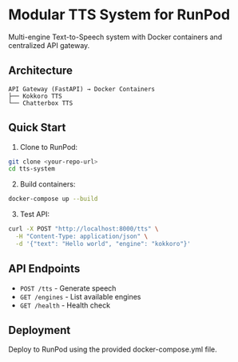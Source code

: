 # Modular TTS System for RunPod

Multi-engine Text-to-Speech system with Docker containers and centralized API gateway.

## Architecture

```
API Gateway (FastAPI) → Docker Containers
├── Kokkoro TTS
└── Chatterbox TTS
```

## Quick Start

1. Clone to RunPod:
```bash
git clone <your-repo-url>
cd tts-system
```

2. Build containers:
```bash
docker-compose up --build
```

3. Test API:
```bash
curl -X POST "http://localhost:8000/tts" \
  -H "Content-Type: application/json" \
  -d '{"text": "Hello world", "engine": "kokkoro"}'
```

## API Endpoints

- `POST /tts` - Generate speech
- `GET /engines` - List available engines
- `GET /health` - Health check

## Deployment

Deploy to RunPod using the provided docker-compose.yml file.